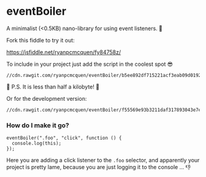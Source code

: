 # eventBoiler
A minimalist (<0.5KB) nano-library for using event listeners. :volcano:

Fork this fiddle to try it out:

https://jsfiddle.net/ryanpcmcquen/fy84758z/


To include in your project just add the script in the coolest spot :sunglasses:

    //cdn.rawgit.com/ryanpcmcquen/eventBoiler/b5ee892df715221acf3eab09d0192978c8760842/eventBoiler.min.js

:thought_balloon: P.S. It is less than half a kilobyte! :moyai:


Or for the development version:

    //cdn.rawgit.com/ryanpcmcquen/eventBoiler/f55569e93b3211daf317893043e7e26e85b8cfc2/eventBoiler.js


### How do I make it go?

    eventBoiler(".foo", "click", function () {
      console.log(this);
    });

Here you are adding a click listener to the `.foo` selector, and apparently your project is pretty lame, because you are just logging it to the console ... :-1:
